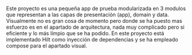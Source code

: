 Este proyecto es una pequeña app de prueba modularizada en 3 modulos que representan a las capas de presentación (app), domain y data. 
Visualmente no es gran cosa de momento pero donde se ha puesto mas esfuerzo es en el apartado de arquitectura, 
nada muy complicado pero si eficiente y lo más límpio que se ha podido.
En este proyecto está implementado Hilt como inyección de dependencias y se ha empleado compose para el apartado visual.

